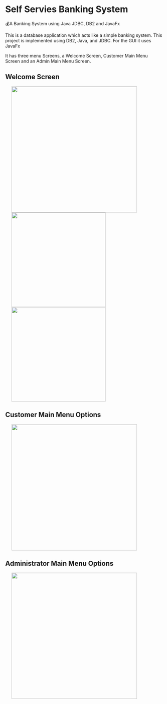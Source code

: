 # Self Servies Banking System
💰A Banking System using Java JDBC, DB2 and JavaFx

This is a database application which acts like a simple banking system.
This project is implemented using DB2, Java, and JDBC. For the GUI it uses JavaFx

It has three menu Screens, a Welcome Screen, Customer Main Menu Screen and an Admin Main Menu Screen.

## Welcome Screen
<p float="left">
<img src="https://imgur.com/Dgp1rFV.jpg" width=400 hspace="20">
<img src="https://imgur.com/6thWAEw.jpg" width=300 hspace="20" >
<img src="https://imgur.com/4G7iJnS.jpg" width=300 hspace="20" >
</p>

## Customer Main Menu Options

<img src="https://imgur.com/FaPpdcb.jpg" width=400 hspace="20">

## Administrator Main Menu Options

<img src="https://imgur.com/zhSxepE.jpg" width=400 hspace="20">


